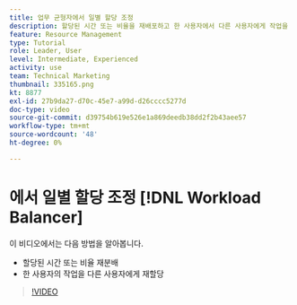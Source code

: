 ```yaml
---
title: 업무 균형자에서 일별 할당 조정
description: 할당된 시간 또는 비율을 재배포하고 한 사용자에서 다른 사용자에게 작업을 재할당하는 방법을 알아봅니다.
feature: Resource Management
type: Tutorial
role: Leader, User
level: Intermediate, Experienced
activity: use
team: Technical Marketing
thumbnail: 335165.png
kt: 8877
exl-id: 27b9da27-d70c-45e7-a99d-d26cccc5277d
doc-type: video
source-git-commit: d39754b619e526e1a869deedb38dd2f2b43aee57
workflow-type: tm+mt
source-wordcount: '48'
ht-degree: 0%

---
```


# 에서 일별 할당 조정 [!DNL Workload Balancer]

이 비디오에서는 다음 방법을 알아봅니다.

* 할당된 시간 또는 비율 재분배
* 한 사용자의 작업을 다른 사용자에게 재할당


>[!VIDEO](https://video.tv.adobe.com/v/335165/?quality=12)
